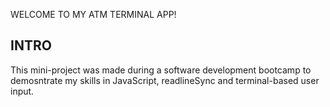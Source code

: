 WELCOME TO MY ATM TERMINAL APP!

INTRO
------
This mini-project was made during a software development bootcamp to demosntrate my skills in
JavaScript, readlineSync and terminal-based user input.

